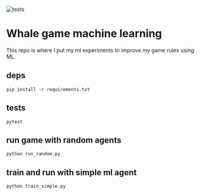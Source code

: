 ![tests](https://github.com/pmalhaire/whale-ml/workflows/Python%20application/badge.svg)
# Whale game machine learning

This repo is where I put my ml experiments to improve my game rules using ML.



## deps

```
pip install -r requirements.txt
```

## tests

```
pytest
```

## run game with random agents

```
python run_random.py
```


## train and run with simple ml agent

```
python train_simple.py
```
